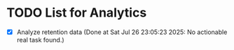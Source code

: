 # TODO List for Analytics

- [x] Analyze retention data  (Done at Sat Jul 26 23:05:23 2025: No actionable real task found.)